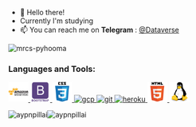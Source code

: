 - 👋 Hello there!
- Currently I'm studying
- 📫 You can reach me on **Telegram** : [@Dataverse](https://telegram.dog/dataverse)

<p align="left"> <img src="https://komarev.com/ghpvc/?username=mrcs-pyhooma&label=Profile%20views&color=0e75b6&style=flat" alt="mrcs-pyhooma" /> </p>


<h3 align="left">Languages and Tools:</h3>
<p align="left"> <a href="https://aws.amazon.com" target="_blank"> <img src="https://raw.githubusercontent.com/devicons/devicon/master/icons/amazonwebservices/amazonwebservices-original-wordmark.svg" alt="aws" width="40" height="40"/> </a> <a href="https://getbootstrap.com" target="_blank"> <img src="https://raw.githubusercontent.com/devicons/devicon/master/icons/bootstrap/bootstrap-plain-wordmark.svg" alt="bootstrap" width="40" height="40"/> </a> <a href="https://www.w3schools.com/css/" target="_blank"> <img src="https://raw.githubusercontent.com/devicons/devicon/master/icons/css3/css3-original-wordmark.svg" alt="css3" width="40" height="40"/> </a> <a href="https://cloud.google.com" target="_blank"> <img src="https://www.vectorlogo.zone/logos/google_cloud/google_cloud-icon.svg" alt="gcp" width="40" height="40"/> </a> <a href="https://git-scm.com/" target="_blank"> <img src="https://www.vectorlogo.zone/logos/git-scm/git-scm-icon.svg" alt="git" width="40" height="40"/> </a> <a href="https://heroku.com" target="_blank"> <img src="https://www.vectorlogo.zone/logos/heroku/heroku-icon.svg" alt="heroku" width="40" height="40"/> </a> <a href="https://www.w3.org/html/" target="_blank"> <img src="https://raw.githubusercontent.com/devicons/devicon/master/icons/html5/html5-original-wordmark.svg" alt="html5" width="40" height="40"/> </a> <a href="https://www.linux.org/" target="_blank"> <img src="https://raw.githubusercontent.com/devicons/devicon/master/icons/linux/linux-original.svg" alt="linux" width="40" height="40"/> </a> </p>

<p><img align="left" src="https://github-readme-stats.vercel.app/api/top-langs?username=aypnpillai&show_icons=true&locale=en&layout=compact&theme=gotham" alt="aypnpillai" /></p>
<p><img src="https://github-readme-stats.vercel.app/api?username=aypnpillai&show_icons=true&theme=gotham&count_private=true" alt="aypnpillai" /><p>


<!---
mrcs-pyhooma/mrcs-pyhooma is a ✨ special ✨ repository because its `README.md` (this file) appears on your GitHub profile.
You can click the Preview link to take a look at your changes.
--->
